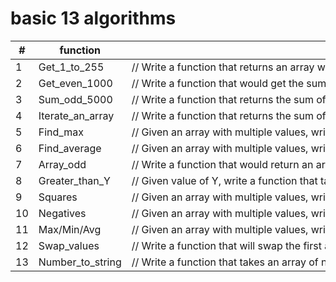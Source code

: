 # basic 13 algorithms

| #  | function         | // description.                                                                                                                                                                                     |
|----|------------------|-------------------------------------------------------------------------------------------------------------------------------------------------------------------------------------------------------------------------------------------------------------------|
| 1  | Get_1_to_255     | // Write a function that returns an array with all the numbers from 1 to 255.                                                                                                                                                                                     |
| 2  | Get_even_1000    | // Write a function that would get the sum of all the even numbers from 1 to 1000. You may use a modulus operator for this exercise.                                                                                                                              |
| 3  | Sum_odd_5000     | // Write a function that returns the sum of all the odd numbers from 1 to 5000. (e.g. 1+3+5+...+4997+4999)                                                                                                                                                        |
| 4  | Iterate_an_array | // Write a function that returns the sum of all the values within an array. (e.g. [1,2,5] returns 8, [-5,2,5,12] returns 14)                                                                                                                                      |
| 5  | Find_max         | // Given an array with multiple values, write a function that returns the maximum number in the array. (e.g. for [-3,3,5,7] max is 7)                                                                                                                             |
| 6  | Find_average     | // Given an array with multiple values, write a function that returns the average of the values in the array. (e.g. for [1,3,5,7,20] average is 7.2)                                                                                                              |
| 7  | Array_odd        | // Write a function that would return an array of all the odd numbers between 1 to 50. (ex. [1,3,5, .... , 47,49]). Hint: Use 'push' method.                                                                                                                      |
| 8  | Greater_than_Y   | // Given value of Y, write a function that takes an array and returns the number of values that are greater than Y. For example if arr = [1, 3, 5, 7] and Y = 3, your function will return 2. (There are two values in the array greater than 3, which are 5, 7). |
| 9  | Squares          | // Given an array with multiple values, write a function that replaces each value in the array with the product of the original value multiplied by itself. (e.g. [1,5,10,-2] will become [1,25,100,4])                                                           |
| 10 | Negatives        | // Given an array with multiple values, write a function that replaces any negative numbers within the array with the value of 0. When the program is done the array should contain no negative values. (e.g. [1,5,10,-2] will become [1,5,10,0])                 |
| 11 | Max/Min/Avg      | // Given an array with multiple values, write a function that returns a new array that only contains the maximum, minimum, and average values of the original array. (e.g. [1,5,10,-2] will return [10,-2,3.5])                                                   |
| 12 | Swap_values      | // Write a function that will swap the first and last values of any given array. The default minimum length of the array is 2. (e.g. [1,5,10,-2] will become [-2,5,10,1]).                                                                                        |
| 13 | Number_to_string | // Write a function that takes an array of numbers and replaces any negative values within the array with the string 'Dojo'. For example if array = [-1,-3,2], your function will return ['Dojo','Dojo',2].                                                       |